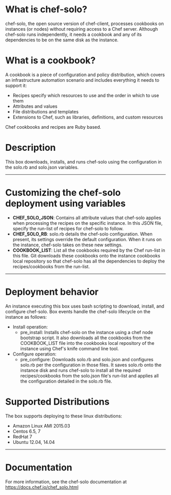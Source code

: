 # What is chef-solo?
chef-solo, the open source version of chef-client, processes cookbooks on instances (or nodes) without requiring access to a Chef server. Although chef-solo runs independently, it needs a cookbook and any of its dependencies to be on the same disk as the instance.

# What is a cookbook?
A cookbook is a piece of configuration and policy distribution, which covers an infrastructure automation scenario and includes everything it needs to support it:

* Recipes specify which resources to use and the order in which to use them
* Attributes and values
* File distributions and templates
* Extensions to Chef, such as libraries, definitions, and custom resources

Chef cookbooks and recipes are Ruby based.

# Description
This box downloads, installs, and runs chef-solo using the configuration in the solo.rb and solo.json variables.

***

# Customizing the chef-solo deployment using variables
*   **CHEF_SOLO_JSON**: Contains all attribute values that chef-solo applies when processing the recipes on the specific instance. In this JSON file, specify the run-list of recipes for chef-solo to follow. 
*   **CHEF_SOLO_RB**: solo.rb details the chef-solo configuration. When present, its settings override the default configuration. When it runs on the instance, chef-solo takes on these new settings.
*   **COOKBOOK_LIST**: List all the cookbooks required by the Chef run-list in this file. Git downloads these cookbooks onto the instance cookbooks local repository so that chef-solo has all the dependencies to deploy the recipes/cookbooks from the run-list.

***

# Deployment behavior
An instance executing this box uses bash scripting to download, install, and configure chef-solo. Box events handle the chef-solo lifecycle on the instance as follows:

+ Install operation:
	* pre_install: Installs chef-solo on the instance using a chef node bootstrap script. It also downloads all the cookbooks from the COOKBOOK_LIST file into the cookbooks local repository of the instance using Chef's knife command line tool.
+ Configure operation:
	* pre_configure: Downloads solo.rb and solo.json and configures  solo.rb per the configuration in those files. It saves solo.rb onto the instance disk and runs chef-solo to install all the required recipes/cookbooks from the solo.json file's run-list and applies all the configuration detailed in the solo.rb file.

# Supported Distributions
The box supports deploying to these linux distributions:
* Amazon Linux AMI 2015.03
* Centos 6.5, 7
* RedHat 7
* Ubuntu 12.04, 14.04

***

# Documentation
For more information, see the chef-solo documentation at https://docs.chef.io/chef_solo.html